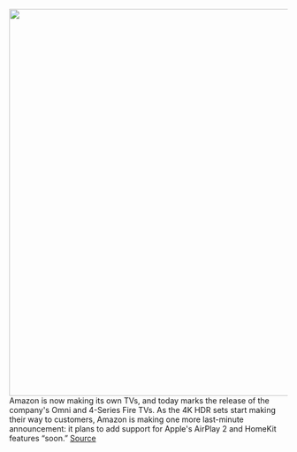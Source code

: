 <img src='https://cdn.vox-cdn.com/thumbor/aJfHsekqFQwDHWskDmggCWZBYIU=/0x0:2612x1498/1200x800/filters:focal(1098x541:1514x957)/cdn.vox-cdn.com/uploads/chorus_image/image/70051654/Screen_Shot_2021_09_09_at_7.38.51_AM.0.png' width='700px' /><br/>
Amazon is now making its own TVs, and today marks the release of the company's Omni and 4-Series Fire TVs. As the 4K HDR sets start making their way to customers, Amazon is making one more last-minute announcement: it plans to add support for Apple's AirPlay 2 and HomeKit features “soon.”
<a href='https://www.theverge.com/2021/10/27/22747811/amazon-fire-tv-omni-4-series-apple-airplay-2-homekit'> Source <a/>